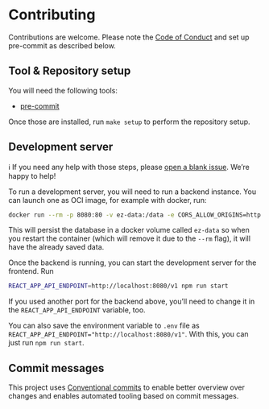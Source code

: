 # Contributing

Contributions are welcome. Please note the [Code of Conduct](CODE_OF_CONDUCT.md) and set up pre-commit as described below.

## Tool & Repository setup

You will need the following tools:

- [pre-commit](https://pre-commit.com/)

Once those are installed, run `make setup` to perform the repository setup.

## Development server

:information_source: If you need any help with those steps, please [open a blank issue](https://github.com/envelope-zero/frontend/issues/new). We’re happy to help!

To run a development server, you will need to run a backend instance. You can launch one as OCI image, for example with docker, run:

```sh
docker run --rm -p 8080:80 -v ez-data:/data -e CORS_ALLOW_ORIGINS=http://localhost:3000 ghcr.io/envelope-zero/backend:v0.22.0
```

This will persist the database in a docker volume called `ez-data` so when you restart the container (which will remove it due to the `--rm` flag), it will have the already saved data.

Once the backend is running, you can start the development server for the frontend. Run

```sh
REACT_APP_API_ENDPOINT=http://localhost:8080/v1 npm run start
```

If you used another port for the backend above, you’ll need to change it in the `REACT_APP_API_ENDPOINT` variable, too.

You can also save the environment variable to `.env` file as `REACT_APP_API_ENDPOINT="http://localhost:8080/v1"`. With this, you can just run `npm run start`.

## Commit messages

This project uses [Conventional commits](https://www.conventionalcommits.org/en/v1.0.0-beta.4/)
to enable better overview over changes and enables automated tooling based on commit messages.
